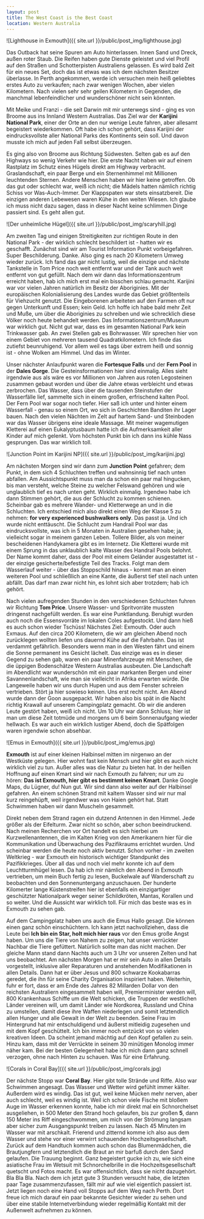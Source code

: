 ```yaml
---
layout: post
title: The West Coast is the Best Coast
location: Western Australia
---
```


![Lighthouse in Exmouth]({{ site.url }}/public/post_img/lighthouse.jpg)

Das Outback hat seine Spuren am Auto hinterlassen. Innen Sand und Dreck, außen roter Staub. Die Reifen haben gute Dienste geleistet und viel Profil auf den Straßen und Schotterpisten Australiens gelassen. Es wird bald Zeit für ein neues Set, doch das ist etwas was ich dem nächsten Besitzer überlasse. In Perth angekommen, werde ich versuchen mein heiß geliebtes erstes Auto zu verkaufen; nach zwar wenigen Wochen, aber vielen Kilometern. Nach vielen sehr sehr geilen Kilometern in Gegenden, die manchmal lebenfeindlicher und wunderschöner nicht sein könnten.

Mit Meike und Franzi - die seit Darwin mit mir unterwegs sind - ging es von Broome aus ins Innland Western Australias. Das Ziel war der **Karijini National Park**, einer der Orte an den nur wenige Leute fahren, aber allesamt begeistert wiederkommen. Oft habe ich schon gehört, dass Karijini der eindrucksvollste aller National Parks des Kontinents sein soll. Und davon musste ich mich auf jeden Fall selbst überzeugen.

Es ging also von Broome aus Richtung Südwesten. Selten gab es auf den Highways so wenig Verkehr wie hier. Die erste Nacht haben wir auf einem Rastplatz im Schutz eines Hügels direkt am Highway verbracht. Graslandschaft, ein paar Berge und ein Sternenhimmel mit Millionen leuchtenden Sternen. Andere Menschen haben wir hier keine getroffen. Ob das gut oder schlecht war, weiß ich nicht; die Mädels hatten nämlich richtig Schiss vor Was-Auch-Immer. Der Klappspaten war stets einsatzbereit. Die einzigen anderen Lebewesen waren Kühe in den weiten Wiesen. Ich glaube ich muss nicht dazu sagen, dass in dieser Nacht keine schlimmen Dinge passiert sind. Es geht allen gut.

![Der unheimliche Hügel]({{ site.url }}/public/post_img/scaryhill.jpg)


Am zweiten Tag und einigen Streitigkeiten zur richtigen Route in den National Park - der wirklich schlecht beschildert ist - hatten wir es geschafft. Zunächst sind wir am Tourist Information Punkt vorbeigefahren. Super Beschilderung. Danke. Also ging es nach 20 Kilometern Umweg wieder zurück. Ich fand das gar nicht lustig, weil die einzige und nächste Tankstelle in Tom Price noch weit entfernt war und der Tank auch weit entfernt von gut gefüllt. Nach dem wir dann das Informationszentrum erreicht haben, hab ich mich erst mal ein bisschen schlau gemacht. Karijini war vor vielen Jahren natürlich im Besitz der Aboriginies. Mit der europäischen Kolonialisierung des Landes wurde das Gebiet größtenteils für Viehzucht genutzt. Die Eingeborenen arbeiteten auf den Farmen oft nur gegen Unterkunft und Essen; kein Geld. Ich hoffe ich habe bald mehr Zeit und Muße, um über die Aboriginies zu schreiben und wie schrecklich diese Völker noch heute behandelt werden. Das Informationszentrum/Museum war wirklich gut. Nicht gut war, dass es im gesamten National Park kein Trinkwasser gab. An zwei Stellen gab es Bohrwasser. Wir sprechen hier von einem Gebiet von mehreren tausend Quadratkilometern. Ich finde das zutiefst beunruhigend. Vor allem weil es tags über extrem heiß und sonnig ist - ohne Wolken am Himmel. Und das im Winter.

Unser nächster Anlaufpunkt waren die **Fortesque Falls** und der **Fern Pool** in der **Dales Gorge**. Die Gesteinsformationen hier sind einmalig. Alles sieht irgendwie aus als wäre es vor Millionen von Jahren aus roten Legosteinen zusammen gebaut worden und über die Jahre etwas verbleicht und etwas zerbrochen. Das Wasser, dass über die tausenden Steinstufen der Wasserfälle lief, sammelte sich in einem großen, erfrischend kalten Pool. Der Fern Pool war sogar noch tiefer. Hier saß ich unter und hinter einem Wasserfall - genau so einem Ort, wo sich in Geschichten Banditen ihr Lager bauen. Nach den vielen Nächten im Zelt auf hartem Sand- und Steinboden war das Wasser übrigens eine ideale Massage. Mit meiner wagemutigen Kletterei auf einen Eukalyptusbaum hatte ich die Aufmerksamkeit aller Kinder auf mich gelenkt. Vom höchsten Punkt bin ich dann ins kühle Nass gesprungen. Das war wirklich toll.

![Junction Point im Karijini NP]({{ site.url }}/public/post_img/karijini.jpg)

Am nächsten Morgen sind wir dann zum **Junction Point** gefahren; dem Punkt, in dem sich 4 Schluchten treffen und wahnsinnig tief nach unten abfallen. Am Aussichtspunkt muss man da schon ein paar mal hingucken, bis man versteht, welche Steine zu welcher Felswand gehören und wie unglaublich tief es nach unten geht. Wirklich einmalig. Irgendwo habe ich dann Stimmen gehört, die aus der Schlucht zu kommen schienen. Scheinbar gab es mehrere Wander- und Kletterwege an und in die Schluchten. Ich entschied mich also direkt einen Weg der Klasse 5 zu nehmen: **for very experienced bushwalkers only**. Das passt ja. Und ich wurde nicht enttäuscht. Die Schlucht zum Handrail Pool war das eindrucksvollste, was ich in 5 Monaten in Australien gesehen habe; ja, vielleicht sogar in meinem ganzen Leben. Tollere Bilder, als von meiner bescheidenen Handykamera gibt es im Internetz. Die Kletterei wurde mit einem Sprung in das unklaublich kalte Wasser des Handrail Pools belohnt. Der Name kommt daher, dass der Pool mit einem Geländer ausgestattet ist - der einzige gesicherte/befestigte Teil des Tracks. Folgt man dem Wasserlauf weiter - über das Stoppschild hinaus - kommt man an einen weiteren Pool und schließlich an eine Kante, die äußerst tief steil nach unten abfällt. Das darf man zwar nicht hin, es lohnt sich aber trotzdem; hab ich gehört.

Nach vielen aufregenden Stunden in den verschiedenen Schluchten fuhren wir Richtung **Tom Price**. Unsere Wasser- und Spritvorräte mussten dringenst nachgefüllt werden. Es war eine Punktlandung. Beruhigt wurden auch noch die Essensvorräte im lokalen Coles aufgestockt. Und dann hieß es auch schon wieder Tschüss! Nächstes Ziel: Exmouth. Oder auch Exmaus. Auf den circa 200 Kilometern, die wir am gleichen Abend noch zurücklegen wollten liefen uns dauernd Kühe auf die Fahrbahn. Das ist verdammt gefährlich. Besonders wenn man in den Westen fährt und einem die Sonne permanent ins Gesicht lächelt. Das einzige was es in dieser Gegend zu sehen gab, waren ein paar Minenfahrzeuge mit Menschen, die die üppigen Bodenschätze Western Australias ausbeuten. Die Landschaft im Abendlicht war wunderschön mit ein paar markanten Bergen und einer Savannenlandschaft, wie man sie vielleicht in Afrika erwarten würde. Die Langeweile haben wir uns durch Hupen und aus dem Fenster schreien vertrieben. Stört ja hier sowieso keinen. Uns erst recht nicht. Am Abend wurde dann der Goon ausgepackt. Wir haben also bis spät in die Nacht richtig Krawall auf unserem Campingplatz gemacht. Ob wir die anderen Leute gestört haben, weiß ich nicht. Um 10 Uhr war dann Schluss; hier ist man um diese Zeit totmüde und morgens um 6 beim Sonnenaufgang wieder hellwach. Es war auch ein wirklich lustiger Abend, doch die Spätfolgen waren irgendwie schon absehbar.

![Emus in Exmouth]({{ site.url }}/public/post_img/emus.jpg)

**Exmouth** ist auf einer kleinen Halbinsel mitten im nirgenwo an der Westküste gelegen. Hier wohnt fast kein Mensch und hier gibt es auch nicht wirklich viel zu tun. Außer alles was die Natur zu bieten hat. In der heißen Hoffnung auf einen Kmart sind wir nach Exmouth zu fahren; nur um zu hören: **Das ist Exmouth, hier gibt es bestimmt keinen Kmart**. Danke Google Maps, du Lügner, du! Nun gut. Wir sind dann also weiter auf der Halbinsel gefahren. An einem schönen Strand mit kaltem Wasser sind wir nur mal kurz reingehüpft, weil irgendwer was von Haien gehört hat. Statt Schwimmen haben wir dann Muscheln gesammelt.

Direkt neben dem Strand ragen ein dutzend Antennen in den Himmel. Jede größer als der Eifelturm. Zwar nicht so schön, aber schon beeindruckend. Nach meinen Recherchen vor Ort handelt es sich hierbei um Kurzwellenantennen, die im Kalten Krieg von den Amerikanern hier für die Kommunikation und Überwachung des Pazifikraums errichtet wurden. Und scheinbar werden die heute noch aktiv benutzt. Schon vorher - im zweiten Weltkrieg - war Exmouth ein historisch wichtiger Standpunkt des Pazifikkrieges. Über all das und noch viel mehr konnte ich auf dem Leuchtturmhügel lesen. Da hab ich mir nämlich den Abend in Exmouth vertrieben, um mein Buch fertig zu lesen, Buckelwale auf Wanderschaft zu beobachten und den Sonnenuntergang anzuschauen. Der hunderte Kilomerter lange Küstenstreifen hier ist ebenfalls ein einzigartiger geschützter Nationalpark weger seiner Schildkröten, Mantas, Korallen und so weiter. Und die Aussicht war wirklich toll. Für mich das beste was es in Exmouth zu sehen gab.

Auf dem Campingplatz haben uns auch die Emus Hallo gesagt. Die können einen ganz schön einschüchtern. Ich kann jetzt nachvollziehen, dass die Leute bei **Ich bin ein Star, holt mich hier raus** vor den Emus große Angst haben. Um uns die Tiere von Nahem zu zeigen, hat unser verrückter Nachbar die Tiere gefüttert. Natürlich sollte man das nicht machen. Der gleiche Mann stand dann Nachts auch um 3 Uhr vor unseren Zelten und hat uns beobachtet. Am nächsten Morgen hat er mir sein Auto in allen Details vorgestellt, inklusive aller Reparaturen und anstehenden Modifikationen in allen Details. Dann hat er über Jesus und 800 schwarze Kookabarras geredet, die ihn für seine Charity Organisation inspiriert haben. Weiterhin, fuhr er fort, dass er am Ende des Jahres 82 Millarden Dollar von den reichsten Australiern eingesammelt haben will, Premierminister werden will, 800 Krankenhaus Schiffe um die Welt schicken, die Truppen der westlichen Länder vereinen will, um damit Länder wie Nordkorea, Russland und China zu umstellen, damit diese ihre Waffen niederlegen und somit letztendlich allen Hunger und alle Gewalt in der Welt zu beenden. Seine Frau im Hintergrund hat mir entschuldigend und äußerst mitleidig zugesehen und mit dem Kopf geschüttelt. Ich bin immer noch entzückt von so vielen kreativen Ideen. Da scheint jemand mächtig auf den Kopf gefallen zu sein. Hinzu kam, dass mit der Verrückte in seinem 30 minütigen Monolog immer näher kam. Bei der besten Gelegenheit habe ich mich dann ganz schnell verzogen, ohne nach Hinten zu schauen. Was für eine Erfahrung.

![Corals in Coral Bay]({{ site.url }}/public/post_img/corals.jpg)

Der nächste Stopp war **Coral Bay**. Hier gibt tolle Strände und Riffe. Also war Schwimmen angesagt. Das Wasser und Wetter wird gefühlt immer kälter. Außerdem wird es windig. Das ist gut, weil keine Mücken mehr nerven, aber auch schlecht, weil es windig ist. Weil ich schon viele Fische mit bloßem Auge im Wasser erkennen konnte, habe ich mir direkt mal ein Schnorchelset ausgeliehen, in 500 Meter den Strand hoch gelaufen, bis zur großen **5**, dann 150 Meter ins Riff eingeschwommen, um mich von der Strömung langsam aber sicher zum Ausgangspunkt treiben zu lassen. Nach 45 Minuten im Wasser war mit arschkalt. Frierend und zitternd komme ich also aus dem Wasser und stehe vor einer verwirrt schauenden Hochzeitsgesellschaft. Zurück auf dem Handtuch kommen auch schon das Blumenmädchen, die Brautjungfern und letztendlich die Braut an mir barfuß durch den Sand gelaufen. Die Trauung beginnt. Ganz begeistert gucke ich zu, wie sich eine asiatische Frau im Wetsuit mit Schnorchelbrille in die Hochzeitsgesellschaft quetscht und Fotos macht. Es war offensichtlich, dass sie nicht dazugehört. Bla Bla Bla. Nach dem ich jetzt gute 3 Stunden versucht habe, die letzten paar Tage zusammenzufassen, fällt mir auf wie viel eigentlich passiert ist. Jetzt liegen noch eine Hand voll Stopps auf dem Weg nach Perth. Dort freue ich mich darauf ein paar bekannte Gesichter wieder zu sehen und über eine stabile Internetverbindung wieder regelmäßig Kontakt mit der Außenwelt aufnehmen zu können.